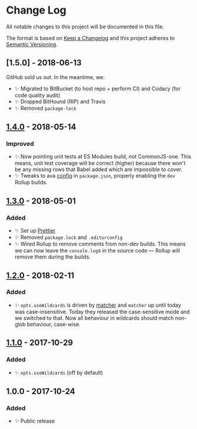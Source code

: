 # Change Log

All notable changes to this project will be documented in this file.

The format is based on [Keep a Changelog](http://keepachangelog.com/)
and this project adheres to [Semantic Versioning](http://semver.org/).

## [1.5.0] - 2018-06-13

GitHub sold us out. In the meantime, we:

- ✨ Migrated to BitBucket (to host repo + perform CI) and Codacy (for code quality audit)
- ✨ Dropped BitHound (RIP) and Travis
- ✨ Removed `package-lock`

## [1.4.0] - 2018-05-14

### Improved

- ✨ Now pointing unit tests at ES Modules build, not CommonJS-one. This means, unit test coverage will be correct (higher) because there won't be any missing rows that Babel added which are impossible to cover.
- ✨ Tweaks to ava [config](https://github.com/avajs/ava/blob/master/docs/recipes/es-modules.md) in `package.json`, properly enabling the `dev` Rollup builds.

## [1.3.0] - 2018-05-01

### Added

- ✨ Set up [Prettier](https://prettier.io)
- ✨ Removed `package.lock` and `.editorconfig`
- ✨ Wired Rollup to remove comments from non-dev builds. This means we can now leave the `console.log`s in the source code — Rollup will remove them during the builds.

## [1.2.0] - 2018-02-11

### Added

- ✨ `opts.useWildcards` is driven by [matcher](https://github.com/sindresorhus/matcher) and `matcher` up until today was case-insensitive. Today they released the case-sensitive mode and we switched to that. Now all behaviour in wildcards should match non-glob behaviour, case-wise.

## [1.1.0] - 2017-10-29

### Added

- ✨ `opts.useWildcards` (off by default)

## 1.0.0 - 2017-10-24

### Added

- ✨ Public release

[1.1.0]: https://github.com/codsen/ast-compare/compare/v1.0.0...v1.1.0
[1.2.0]: https://github.com/codsen/ast-compare/compare/v1.1.0...v1.2.0
[1.3.0]: https://github.com/codsen/ast-compare/compare/v1.2.2...v1.3.0
[1.4.0]: https://github.com/codsen/ast-compare/compare/v1.3.0...v1.4.0
